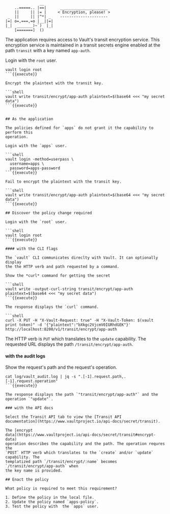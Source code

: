 ```
               __
    ..=====.. |==|      _____________________
    ||     || |= |     < Encryption, please! >
 _  ||     || |^*| _    ---------------------
|=| o=,===,=o |__||=|
|_|  _______)~`)  |_|
    [=======]  ()
```

The application requires access to Vault's transit encryption service. This encryption service is maintained in a transit secrets engine enabled at the path `transit` with a key named `app-auth`.

Login with the `root` user.

```shell
vault login root
```{{execute}}

Encrypt the plaintext with the transit key.

```shell
vault write transit/encrypt/app-auth plaintext=$(base64 <<< "my secret data")
```{{execute}}


## As the application

The policies defined for `apps` do not grant it the capability to perform this
operation.

Login with the `apps` user.

```shell
vault login -method=userpass \
  username=apps \
  password=apps-password
```{{execute}}

Fail to encrypt the plaintext with the transit key.

```shell
vault write transit/encrypt/app-auth plaintext=$(base64 <<< "my secret data")
```{{execute}}

## Discover the policy change required

Login with the `root` user.

```shell
vault login root
```{{execute}}

#### with the CLI flags

The `vault` CLI communicates direclty with Vault. It can optionally display
the the HTTP verb and path requested by a command.

Show the *curl* command for getting the secret

```shell
vault write -output-curl-string transit/encrypt/app-auth plaintext=$(base64 <<< "my secret data")
```{{execute}}

The response displays the `curl` command.

```shell
curl -X PUT -H "X-Vault-Request: true" -H "X-Vault-Token: $(vault print token)" -d '{"plaintext":"bXkgc2VjcmV0IGRhdGEK"}' http://localhost:8200/v1/transit/encrypt/app-auth
```

The HTTP verb is `PUT` which translates to the `update` capability.
The requested URL displays the path `/transit/encrypt/app-auth`.

#### with the audit logs

Show the request's path and the request's operation.

```shell
cat log/vault_audit.log | jq -s ".[-1].request.path,.[-1].request.operation"
```{{execute}}

The response displays the path `"transit/encrypt/app-auth"` and the operation `"update"`.

### with the API docs

Select the Transit API tab to view the [Transit API
documentation](https://www.vaultproject.io/api-docs/secret/transit).

The [encrypt
data](https://www.vaultproject.io/api-docs/secret/transit#encrypt-data)
operation describes the capability and the path. The operation requres the
`POST` HTTP verb which translates to the `create` and/or `update` capability. The
templatized path `/transit/encrypt/:name` becomes `/transit/encrypt/app-auth` when
the key name is provided.

## Enact the policy

What policy is required to meet this requirement?

1. Define the policy in the local file.
2. Update the policy named `apps-policy`.
3. Test the policy with  the `apps` user.
